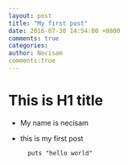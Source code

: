 ```yaml
---
layout: post
title: "My first post"
date: 2016-07-30 14:54:00 +0800
comments: true
categories:
author: Necisam
comments:true
---
```

This is H1 title
=============

- My name is necisam
- this is my first post

        puts "hello world"